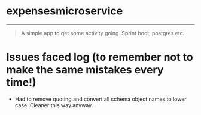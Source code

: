 # expensesmicroservice
-----

> A simple app to get some activity going. 
> Sprint boot, postgres etc. 


# Issues faced log (to remember not to make the same mistakes every time!)
- Had to remove quoting and convert all schema object names to lower case. Cleaner this way anyway.

